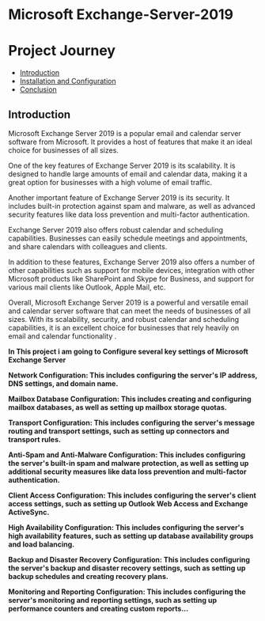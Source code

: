 # Microsoft Exchange-Server-2019

</head>
  <body>
    <h1>Project Journey</h1>
    <nav>
      <ul>
        <li><a href="#introduction">Introduction</a></li>
        <li><a href="https://github.com/MrAAGO/Exchange-server-2019-Installation-and-configuration">Installation and Configuration</a></li>
        <li><a href="#conclusion">Conclusion</a></li>
      </ul>
    </nav>
    <section id="introduction">
      <h2>Introduction</h2>
      <p>Microsoft Exchange Server 2019 is a popular email and calendar server software from Microsoft. It provides a host of features that make it an ideal choice for businesses of all sizes.

One of the key features of Exchange Server 2019 is its scalability. It is designed to handle large amounts of email and calendar data, making it a great option for businesses with a high volume of email traffic.

Another important feature of Exchange Server 2019 is its security. It includes built-in protection against spam and malware, as well as advanced security features like data loss prevention and multi-factor authentication.

Exchange Server 2019 also offers robust calendar and scheduling capabilities. Businesses can easily schedule meetings and appointments, and share calendars with colleagues and clients.

In addition to these features, Exchange Server 2019 also offers a number of other capabilities such as support for mobile devices, integration with other Microsoft products like SharePoint and Skype for Business, and support for various mail clients like Outlook, Apple Mail, etc.

Overall, Microsoft Exchange Server 2019 is a powerful and versatile email and calendar server software that can meet the needs of businesses of all sizes. With its scalability, security, and robust calendar and scheduling capabilities, it is an excellent choice for businesses that rely heavily on email and calendar functionality .</p>

<p><b>In This project i am going to Configure several key settings of Microsoft Exchange Server

  
 Network Configuration: This includes configuring the server's IP address, DNS settings, and domain name.

Mailbox Database Configuration: This includes creating and configuring mailbox databases, as well as setting up mailbox storage quotas.

Transport Configuration: This includes configuring the server's message routing and transport settings, such as setting up connectors and transport rules.

Anti-Spam and Anti-Malware Configuration: This includes configuring the server's built-in spam and malware protection, as well as setting up additional security measures like data loss prevention and multi-factor authentication.

Client Access Configuration: This includes configuring the server's client access settings, such as setting up Outlook Web Access and Exchange ActiveSync.

High Availability Configuration: This includes configuring the server's high availability features, such as setting up database availability groups and load balancing.

Backup and Disaster Recovery Configuration: This includes configuring the server's backup and disaster recovery settings, such as setting up backup schedules and creating recovery plans.

Monitoring and Reporting Configuration: This includes configuring the server's monitoring and reporting settings, such as setting up performance counters and creating custom reports...</p></b>
    </section>
    
    
